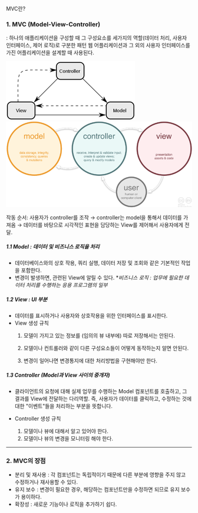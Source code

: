 MVC란?

### 1. MVC (Model-View-Controller)
: 하나의 애플리케이션을 구성할 때 그 구성요소를 세가지의 역할(데이터 처리, 사용자 인터페이스, 제어 로직)로 구분한 패턴
웹 어플리케이션과 그 외의 사용자 인터페이스를 가진 어플리케이션을 설계할 때 사용된다.

![MVC](./MVC1.png)
![MVC](./MVC2.png)

작동 순서: 사용자가 controller를 조작 → controller는 model을 통해서 데이터를 가져옴 → 데이터를 바탕으로 시각적인 표현을 담당하는 View를 제어해서 사용자에게 전달.

##### 1.1 Model : 데이터 및 비즈니스 로직을 처리
- 데이터베이스와의 상호 작용, 쿼리 실행, 데이터 저장 및 조회와 같은 기본적인 작업을 포함한다.
- 변경이 발생하면, 관련된 View에 알릴 수 있다.
**비즈니스 로직 : 업무에 필요한 데이터 처리를 수행하는 응용 프로그램의 일부*

##### 1.2 View : UI 부분
- 데이터를 표시하거나 사용자와 상호작용을 위한 인터페이스를 표시한다.
- View 생성 규칙
    1. 모델이 가지고 있는 정보를 (임의의 뷰 내부에) 따로 저장해서는 안된다.

    2. 모델이나 컨트롤러와 같이 다른 구성요소들이 어떻게 동작하는지 알면 안된다.

    3. 변경이 일어나면 변경통지에 대한 처리방법을 구현해야만 한다.

##### 1.3 Controller (Model과 View 사이의 중개자)
- 클라이언트의 요청에 대해 실제 업무를 수행하는 Model 컴포넌트를 호출하고, 그 결과를 View에 전달하는 다리역할. 즉, 사용자가 데이터를 클릭하고, 수정하는 것에 대한 "이벤트"들을 처리하는 부분을 뜻합니다. 

- Controller 생성 규칙
    1. 모델이나 뷰에 대해서 알고 있어야 한다.
    2. 모델이나 뷰의 변경을 모니터링 해야 한다.


***


### 2. MVC의 장점
- 분리 및 재사용 : 각 컴포넌트는 독립적이기 때문에 다른 부분에 영향을 주지 않고 수정하거나 재사용할 수 있다.
- 유지 보수 : 변경이 필요한 경우, 해당하는 컴포넌트만을 수정하면 되므로 유지 보수가 용이하다.
- 확장성 : 새로운 기능이나 로직을 추가하기 쉽다.